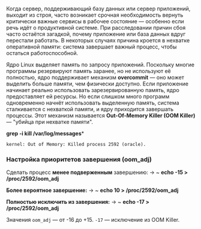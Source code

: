 Когда сервер, поддерживающий базу данных или сервер приложений, выходит из строя, часто возникает срочная необходимость вернуть критически важные сервисы в рабочее состояние — особенно если речь идёт о продуктивной системе. При расследовании причин сбоя часто остаётся загадкой, почему приложение или база данных вдруг перестали работать. В некоторых случаях причина кроется в нехватке оперативной памяти: система завершает важный процесс, чтобы остаться работоспособной.

Ядро Linux выделяет память по запросу приложений. Поскольку многие программы резервируют память заранее, но не используют её полностью, ядро поддерживает механизм **overcommit** — оно может выделить больше памяти, чем физически доступно. Если приложение начинает реально использовать зарезервированную память, ядро предоставляет ей ресурсы. Но если слишком много программ одновременно начнёт использовать выделенную память, система сталкивается с нехваткой памяти, и ядру приходится завершать процессы. Этот механизм называется **Out-Of-Memory Killer (OOM Killer)** — "убийца при нехватке памяти".

**grep -i kill /var/log/messages***
```
kernel: Out of Memory: Killed process 2592 (oracle).
```


### Настройка приоритетов завершения (oom_adj)
Сделать процесс **менее подверженным** завершению:
-> ~ **echo -15 > /proc/2592/oom_adj**

**Более вероятное завершение:**
-> ~ **echo 10 > /proc/2592/oom_adj**

**Полностью исключить из завершения:**
-> ~ **echo -17 > /proc/2592/oom_adj**

Значения `oom_adj` — от -16 до +15. 
`-17` — исключение из OOM Killer.